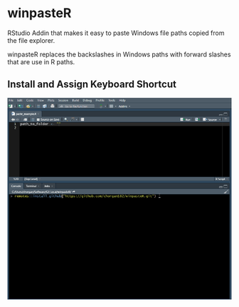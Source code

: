 # winpasteR
RStudio Addin that makes it easy to paste Windows file paths copied from the file explorer.

winpasteR replaces the backslashes in Windows paths with forward slashes that are use in R paths.

## Install and Assign Keyboard Shortcut
![winpasteR demo](examples/install_assign_example.gif)
